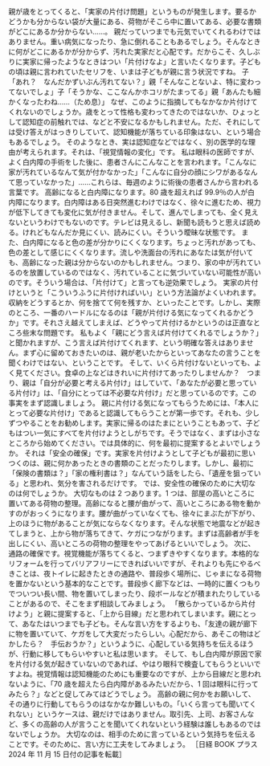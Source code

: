 ###

親が歳をとってくると、「実家の片付け問題」というものが発生します。要るかどうかも分からない袋が大量にある、荷物がそこら中に置いてある、必要な書類がどこにあるか分からない……。
親だっていつまでも元気でいてくれるわけではありません。重い病気になったり、急に倒れることもあるでしょう。そんなときに何がどこにあるかが分からず、汚れた実家だと心配です。だからこそ、久しぶりに実家に帰ったようなときはつい「片付けなよ」と言いたくなります。子どもの頃は親に言われていたセリフを、いまは子どもが親に言う状況ですね。
子「あれ？　なんだかずいぶん汚れてない？」親「そんなことないよ、特に変わってないでしょ」子「そうかな、ここなんかホコリがたまってる」親「あんたも細かくなったわね……（ため息）」
なぜ、このように指摘してもなかなか片付けてくれないのでしょうか。歳をとって性格も変わってきたのではないか、ひょっとして認知症の前触れでは、などと不安になるかもしれません。ただ、それにしては受け答えがはっきりしていて、認知機能が落ちている印象はない、という場合もあるでしょう。
そのようなとき、実は認知症などではなく、別の医学的な理由が考えられます。それは、「視覚情報の変化」です。
私は眼科の医師ですが、よく白内障の手術をした後に、患者さんにこんなことを言われます。「こんなに家が汚れているなんて気が付かなかった」「こんなに自分の顔にシワがあるなんて思っていなかった」……これらは、毎週のように術後の患者さんから言われる言葉です。
高齢になると白内障になります。80 歳を超えれば 99.9％の人が白内障になります。白内障はある日突然進むわけではなく、徐々に進むため、視力が低下してきても変化に気が付きません。そして、進んでしまっても、全く見えないというわけでもないのです。テレビは見えるし、新聞も読もうと思えば読める。けれどもなんだか見にくい、読みにくい。そういう曖昧な状態です。
また、白内障になると色の差が分かりにくくなります。ちょっと汚れがあっても、色の差として感じにくくなります。流しや洗面台の汚れにあなたは気が付いても、高齢になった親は分からないのかもしれません。つまり、家の中が汚れているのを放置しているのではなく、汚れていることに気づいていない可能性が高いのです。そういう場合は、「片付けて」と言っても逆効果でしょう。
実家の片付けというと「こういうふうに片付ければいい」という方法論がよくいわれます。収納をどうするとか、何を捨てて何を残すか、といったことです。しかし、実際のところ、一番のハードルになるのは「親が片付ける気になってくれるかどうか」です。それさえ越えてしまえば、どうやって片付けるかというのは正直なところ些末な問題です。
私もよく「親にどう言えば片付けてくれるでしょうか？」と聞かれますが、こう言えば片付けてくれます、という明確な答えはありません。まず心に留めておきたいのは、親が老いたからといってあなたの言うことを聞くわけではない、ということです。
そして、いくら片付けないといっても、よく見てください。食卓の上などはきれいに片付けてあったりしませんか？　つまり、親は「自分が必要と考える片付け」はしていて、「あなたが必要と思っている片付け」は、「自分にとっては不必要な片付け」だと思っているのです。この事実をまず認識しましょう。
親に片付ける気になってもらうためには、「本人にとって必要な片付け」であると認識してもらうことが第一歩です。それも、少しずつやることをお勧めします。実家に帰るのはたまにということもあって、子どもはつい一気にすべてを片付けようとしがちです。そうではなく、まずは小さなところから始めてください。では具体的に、何を最初に提案するとよいでしょうか。
それは「安全の確保」です。実家を片付けようとして子どもが最初に思いつくのは、親に何かあったときの書類のことだったりします。しかし、最初に「保険の書類は？」「家の権利書は？」なんていう話をしたら、「遺産を狙っている」と思われ、気分を害されるだけです。
では、安全性の確保のために大切なのは何でしょうか。
大切なものは 2 つあります。1 つは、部屋の高いところに置いてある荷物の整理。高齢になると腰が曲がって、高いところにある物を動かすのがおっくうになります。腰が曲がっていなくても、徐々にまぶたが下がり、上のほうに物があることが気にならなくなります。そんな状態で地震などが起きてしまうと、上から物が落ちてきて、ケガにつながります。まずは高齢者が手を出しにくい、高いところの荷物の整理をやってあげるといいでしょう。
次に、通路の確保です。視覚機能が落ちてくると、つまずきやすくなります。本格的なリフォームを行ってバリアフリーにできればいいですが、それよりも先にやるべきことは、夜トイレに起きたときの通路や、普段歩く場所に、じゃまになる荷物を置かないという基本的なことです。普段歩く廊下などは、一時的に置くつもりでついつい長い間、物を置いてしまったり、段ボールなどが積まれたりしていることがあるので、そこをまず相談してみましょう。
「散らかっているから片付けよう」と親に提案すると、「上から目線」だと思われてしまいます。親にとって、あなたはいつまでも子ども。そんな言い方をするよりも、「友達の親が廊下に物を置いていて、ケガをして大変だったらしい。心配だから、あそこの物はどかしたら？　手伝おうか？」というように、心配している気持ちを伝えるほうが、行動に移してもらいやすいと私は思います。
そして、もし白内障が原因で家を片付ける気が起きていないのであれば、やはり眼科で検査してもらうといいですよね。視覚情報は認知機能のためにも重要なのですが、上から目線だと思われないように、「70 歳を超えたら白内障があるみたいだから、1 回は眼科に行ってみたら？」などと促してみてはどうでしょう。
高齢の親に何かをお願いして、その通りに行動してもらうのはなかなか難しいもの。「いくら言っても聞いてくれない」というケースは、親だけではありません。取引先、上司、お客さんなど、多くの高齢の人が言うことを聞いてくれないという経験は誰しもあるのではないでしょうか。
大切なのは、相手のために言っているという気持ちを伝えることです。そのために、言い方に工夫をしてみましょう。
［日経 BOOK プラス 2024 年 11 月 15 日付の記事を転載］
